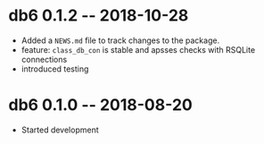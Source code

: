 # db6 0.1.2 -- 2018-10-28

* Added a `NEWS.md` file to track changes to the package.
* feature: `class_db_con` is stable and apsses checks with RSQLite connections
* introduced testing



# db6 0.1.0 -- 2018-08-20

* Started development
